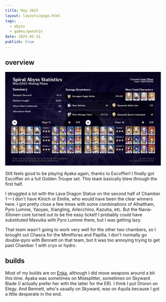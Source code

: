 ```yaml
---
title: May 2025
layout: layouts/page.html
tags:
  - abyss
  - games/genshin
date: 2025-05-31
publish: true
---
```

## overview
![Abyss Overview](./photos/05-25_abyss.png)

Still feels good to be playing Ayaka again, thanks to Escoffier! I finally got Escoffier on a full Golden Troupe set. This team basically blew through the first half.

I struggled a lot with the Lava Dragon Statue on the second half of Chamber 1 — I don't have Kinich or Emilie, who would have been the clear winners here. I got pretty close a few times with some combinations of Alhaitham, Pyro Lumine, Yaoyao, Xiangling, Arlecchino, Kazuha, etc. But the Navia-Xilonen core turned out to be the easy ticket! I probably could have substituted Mavuika with Pyro Lumine there, but I was getting lazy.

That team wasn't going to work very well for the other two chambers, so I brought out Chasca for the Mimifloras and Papilla. I don't normally go double-pyro with Bennett on that team, but it was too annoying trying to get past Chamber 1 with cryo or hydro.

## builds
Most of my builds are on [Enka](https://enka.network/u/jillian), although I did move weapons around a bit this time. Ayaka was sometimes on Mistsplitter, sometimes on Skyward Blade (I actually prefer her with the latter for the ER). I think I put Ororon on Elegy. And Bennett, who's usually on Skyward, was on Aquila because I got a little desperate in the end.